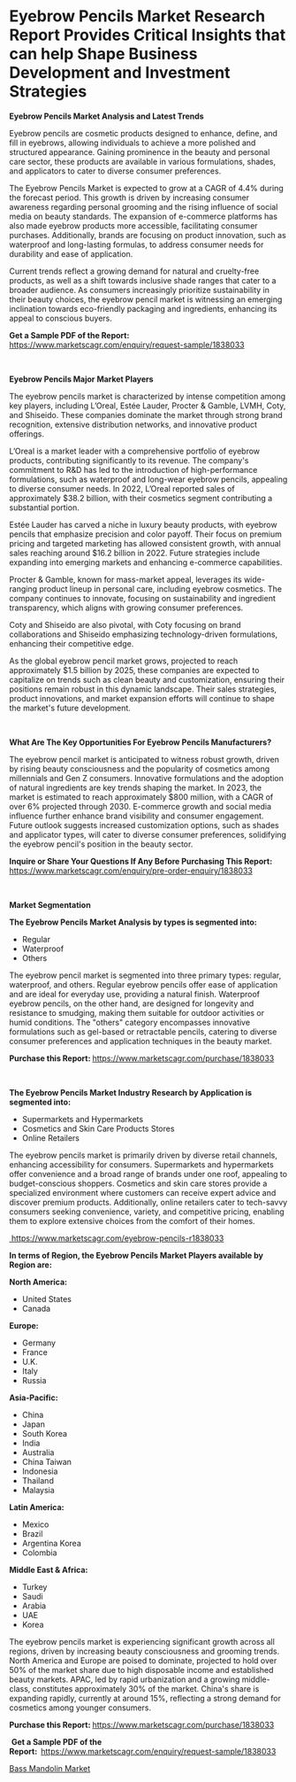 <p><h1>Eyebrow Pencils Market Research Report Provides Critical Insights that can help Shape Business Development and Investment Strategies</h1></p><p><strong>Eyebrow Pencils Market Analysis and Latest Trends</strong></p>
<p><p>Eyebrow pencils are cosmetic products designed to enhance, define, and fill in eyebrows, allowing individuals to achieve a more polished and structured appearance. Gaining prominence in the beauty and personal care sector, these products are available in various formulations, shades, and applicators to cater to diverse consumer preferences.</p><p>The Eyebrow Pencils Market is expected to grow at a CAGR of 4.4% during the forecast period. This growth is driven by increasing consumer awareness regarding personal grooming and the rising influence of social media on beauty standards. The expansion of e-commerce platforms has also made eyebrow products more accessible, facilitating consumer purchases. Additionally, brands are focusing on product innovation, such as waterproof and long-lasting formulas, to address consumer needs for durability and ease of application.</p><p>Current trends reflect a growing demand for natural and cruelty-free products, as well as a shift towards inclusive shade ranges that cater to a broader audience. As consumers increasingly prioritize sustainability in their beauty choices, the eyebrow pencil market is witnessing an emerging inclination towards eco-friendly packaging and ingredients, enhancing its appeal to conscious buyers.</p></p>
<p><strong>Get a Sample PDF of the Report:&nbsp;</strong> <a href="https://www.marketscagr.com/enquiry/request-sample/1838033?utm_campaign=3163&utm_medium=2&utm_source=Github&utm_content=ia&utm_term=04042025&utm_id=eyebrow-pencils">https://www.marketscagr.com/enquiry/request-sample/1838033</a></p>
<p>&nbsp;</p>
<p><strong>Eyebrow Pencils Major Market Players</strong></p>
<p><p>The eyebrow pencils market is characterized by intense competition among key players, including L’Oreal, Estée Lauder, Procter & Gamble, LVMH, Coty, and Shiseido. These companies dominate the market through strong brand recognition, extensive distribution networks, and innovative product offerings.</p><p>L’Oreal is a market leader with a comprehensive portfolio of eyebrow products, contributing significantly to its revenue. The company's commitment to R&D has led to the introduction of high-performance formulations, such as waterproof and long-wear eyebrow pencils, appealing to diverse consumer needs. In 2022, L’Oreal reported sales of approximately $38.2 billion, with their cosmetics segment contributing a substantial portion.</p><p>Estée Lauder has carved a niche in luxury beauty products, with eyebrow pencils that emphasize precision and color payoff. Their focus on premium pricing and targeted marketing has allowed consistent growth, with annual sales reaching around $16.2 billion in 2022. Future strategies include expanding into emerging markets and enhancing e-commerce capabilities.</p><p>Procter & Gamble, known for mass-market appeal, leverages its wide-ranging product lineup in personal care, including eyebrow cosmetics. The company continues to innovate, focusing on sustainability and ingredient transparency, which aligns with growing consumer preferences.</p><p>Coty and Shiseido are also pivotal, with Coty focusing on brand collaborations and Shiseido emphasizing technology-driven formulations, enhancing their competitive edge.</p><p>As the global eyebrow pencil market grows, projected to reach approximately $1.5 billion by 2025, these companies are expected to capitalize on trends such as clean beauty and customization, ensuring their positions remain robust in this dynamic landscape. Their sales strategies, product innovations, and market expansion efforts will continue to shape the market's future development.</p></p>
<p>&nbsp;</p>
<p><strong>What Are The Key Opportunities For Eyebrow Pencils Manufacturers?</strong></p>
<p><p>The eyebrow pencil market is anticipated to witness robust growth, driven by rising beauty consciousness and the popularity of cosmetics among millennials and Gen Z consumers. Innovative formulations and the adoption of natural ingredients are key trends shaping the market. In 2023, the market is estimated to reach approximately $800 million, with a CAGR of over 6% projected through 2030. E-commerce growth and social media influence further enhance brand visibility and consumer engagement. Future outlook suggests increased customization options, such as shades and applicator types, will cater to diverse consumer preferences, solidifying the eyebrow pencil's position in the beauty sector.</p></p>
<p><strong>Inquire or Share Your Questions If Any Before Purchasing This Report:</strong> <a href="https://www.marketscagr.com/enquiry/pre-order-enquiry/1838033?utm_campaign=3163&utm_medium=2&utm_source=Github&utm_content=ia&utm_term=04042025&utm_id=eyebrow-pencils">https://www.marketscagr.com/enquiry/pre-order-enquiry/1838033</a></p>
<p>&nbsp;</p>
<p><strong>Market Segmentation</strong></p>
<p><strong>The Eyebrow Pencils Market Analysis by types is segmented into:</strong></p>
<p><ul><li>Regular</li><li>Waterproof</li><li>Others</li></ul></p>
<p><p>The eyebrow pencil market is segmented into three primary types: regular, waterproof, and others. Regular eyebrow pencils offer ease of application and are ideal for everyday use, providing a natural finish. Waterproof eyebrow pencils, on the other hand, are designed for longevity and resistance to smudging, making them suitable for outdoor activities or humid conditions. The "others" category encompasses innovative formulations such as gel-based or retractable pencils, catering to diverse consumer preferences and application techniques in the beauty market.</p></p>
<p><strong>Purchase this Report:&nbsp;</strong><a href="https://www.marketscagr.com/purchase/1838033?utm_campaign=3163&utm_medium=2&utm_source=Github&utm_content=ia&utm_term=04042025&utm_id=eyebrow-pencils">https://www.marketscagr.com/purchase/1838033</a></p>
<p>&nbsp;</p>
<p><strong>The Eyebrow Pencils Market Industry Research by Application is segmented into:</strong></p>
<p><ul><li>Supermarkets and Hypermarkets</li><li>Cosmetics and Skin Care Products Stores</li><li>Online Retailers</li></ul></p>
<p><p>The eyebrow pencils market is primarily driven by diverse retail channels, enhancing accessibility for consumers. Supermarkets and hypermarkets offer convenience and a broad range of brands under one roof, appealing to budget-conscious shoppers. Cosmetics and skin care stores provide a specialized environment where customers can receive expert advice and discover premium products. Additionally, online retailers cater to tech-savvy consumers seeking convenience, variety, and competitive pricing, enabling them to explore extensive choices from the comfort of their homes.</p></p>
<p><a href="https://www.marketscagr.com/eyebrow-pencils-r1838033?utm_campaign=3163&utm_medium=2&utm_source=Github&utm_content=ia&utm_term=04042025&utm_id=eyebrow-pencils">&nbsp;https://www.marketscagr.com/eyebrow-pencils-r1838033</a></p>
<p><strong>In terms of Region, the Eyebrow Pencils Market Players available by Region are:</strong></p>
<p>
    <p> <strong> North America: </strong>
        <ul>
            <li>United States</li>
            <li>Canada</li>
        </ul>
        </p> 
    <p> <strong> Europe: </strong>
        <ul>
            <li>Germany</li>
            <li>France</li>
            <li>U.K.</li>
            <li>Italy</li>
            <li>Russia</li>
        </ul>
        </p> 
    <p> <strong> Asia-Pacific: </strong>
        <ul>
            <li>China</li>
            <li>Japan</li>
            <li>South Korea</li>
            <li>India</li>
            <li>Australia</li>
            <li>China Taiwan</li>
            <li>Indonesia</li>
            <li>Thailand</li>
            <li>Malaysia</li>
        </ul>
        </p> 
    <p> <strong> Latin America: </strong>
        <ul>
            <li>Mexico</li>
            <li>Brazil</li>
            <li>Argentina Korea</li>
            <li>Colombia</li>
        </ul>
        </p> 
    <p> <strong> Middle East & Africa: </strong>
        <ul>
            <li>Turkey</li>
            <li>Saudi</li>
            <li>Arabia</li>
            <li>UAE</li>
            <li>Korea</li>
        </ul>
    </p>
    </p>
<p><p>The eyebrow pencils market is experiencing significant growth across all regions, driven by increasing beauty consciousness and grooming trends. North America and Europe are poised to dominate, projected to hold over 50% of the market share due to high disposable income and established beauty markets. APAC, led by rapid urbanization and a growing middle-class, constitutes approximately 30% of the market. China's share is expanding rapidly, currently at around 15%, reflecting a strong demand for cosmetics among younger consumers.</p></p>
<p><strong>Purchase this Report: </strong><a href="https://www.marketscagr.com/purchase/1838033?utm_campaign=3163&utm_medium=2&utm_source=Github&utm_content=ia&utm_term=04042025&utm_id=eyebrow-pencils">https://www.marketscagr.com/purchase/1838033</a></p>
<p>&nbsp;<strong>Get a Sample PDF of the Report:&nbsp;&nbsp;</strong><a href="https://www.marketscagr.com/enquiry/request-sample/1838033?utm_campaign=3163&utm_medium=2&utm_source=Github&utm_content=ia&utm_term=04042025&utm_id=eyebrow-pencils">https://www.marketscagr.com/enquiry/request-sample/1838033</a></p>
<p><strong></strong></p>
<p><p><a href="https://github.com/ancsyanagha/Market-Research-Report-List-1/blob/main/bass-mandolin-market.md?utm_campaign=3163&utm_medium=2&utm_source=Github&utm_content=ia&utm_term=04042025&utm_id=eyebrow-pencils">Bass Mandolin Market</a></p></p>